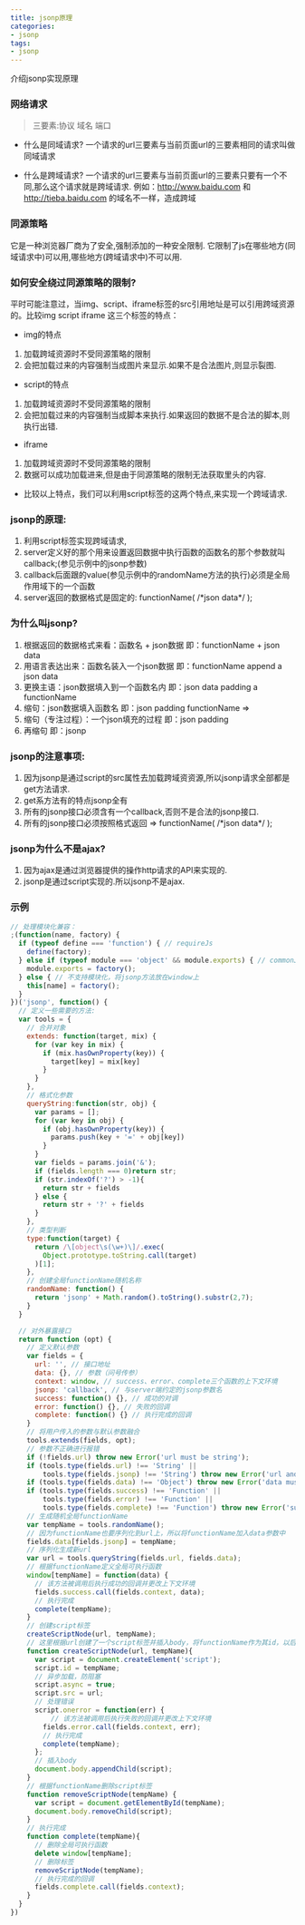 ```yaml
---
title: jsonp原理
categories:
- jsonp
tags:
- jsonp
---
```

介绍jsonp实现原理

<!-- more -->
### 网络请求
> 三要素:协议 域名 端口

- 什么是同域请求?
一个请求的url三要素与当前页面url的三要素相同的请求叫做同域请求

- 什么是跨域请求?
一个请求的url三要素与当前页面url的三要素只要有一个不同,那么这个请求就是跨域请求.
例如：http://www.baidu.com 和 http://tieba.baidu.com 的域名不一样，造成跨域

### 同源策略
它是一种浏览器厂商为了安全,强制添加的一种安全限制.
它限制了js在哪些地方(同域请求中)可以用,哪些地方(跨域请求中)不可以用.

### 如何安全绕过同源策略的限制?
平时可能注意过，当img、script、iframe标签的src引用地址是可以引用跨域资源的。比较img script iframe 这三个标签的特点：

- img的特点
1. 加载跨域资源时不受同源策略的限制
2. 会把加载过来的内容强制当成图片来显示.如果不是合法图片,则显示裂图.
- script的特点
1. 加载跨域资源时不受同源策略的限制
2. 会把加载过来的内容强制当成脚本来执行.如果返回的数据不是合法的脚本,则执行出错.
- iframe
1. 加载跨域资源时不受同源策略的限制
2. 数据可以成功加载进来,但是由于同源策略的限制无法获取里头的内容.
- 比较以上特点，我们可以利用script标签的这两个特点,来实现一个跨域请求.

### jsonp的原理:
1. 利用script标签实现跨域请求,<script src="http://www.abc.com?callback=functionName"></script>
2. server定义好的那个用来设置返回数据中执行函数的函数名的那个参数就叫callback;(参见示例中的jsonp参数)
3. callback后面跟的value(参见示例中的randomName方法的执行)必须是全局作用域下的一个函数
4. server返回的数据格式是固定的: functionName( /\*json data\*/ );

### 为什么叫jsonp?
1. 根据返回的数据格式来看：函数名 + json数据
即：functionName + json data
2. 用语言表达出来：函数名装入一个json数据
即：functionName append a json data
3. 更换主语：json数据填入到一个函数名内
即：json data padding a functionName
4. 缩句：json数据填入函数名
即：json padding functionName =>
5. 缩句（专注过程）：一个json填充的过程
即：json padding
6. 再缩句
即：jsonp

### jsonp的注意事项:
1. 因为jsonp是通过script的src属性去加载跨域资资源,所以jsonp请求全部都是get方法请求.
2. get系方法有的特点jsonp全有
3. 所有的jsonp接口必须含有一个callback,否则不是合法的jsonp接口.
4. 所有的jsonp接口必须按照格式返回 => functionName( /\*json data\*/ );

### jsonp为什么不是ajax?
1. 因为ajax是通过浏览器提供的操作http请求的API来实现的.
2. jsonp是通过script实现的.所以jsonp不是ajax.

### 示例

```js
// 处理模块化兼容：
;(function(name, factory) {
  if (typeof define === 'function') { // requireJs
    define(factory);
  } else if (typeof module === 'object' && module.exports) { // commonJs
    module.exports = factory();
  } else { // 不支持模块化，将jsonp方法放在window上
    this[name] = factory();
  }
})('jsonp', function() {
  // 定义一些需要的方法:
  var tools = {
    // 合并对象
    extends: function(target, mix) {
      for (var key in mix) {
        if (mix.hasOwnProperty(key)) {
          target[key] = mix[key]
        }
      }
    },
    // 格式化参数
    queryString:function(str, obj) {
      var params = [];
      for (var key in obj) {
        if (obj.hasOwnProperty(key)) {
          params.push(key + '=' + obj[key])
        }
      }
      var fields = params.join('&');
      if (fields.length === 0)return str;
      if (str.indexOf('?') > -1){
        return str + fields
      } else {
        return str + '?' + fields
      }
    },
    // 类型判断
    type:function(target) {
      return /\[object\s(\w+)\]/.exec(
        Object.prototype.toString.call(target)
      )[1];
    },
    // 创建全局functionName随机名称
    randomName: function() {
      return 'jsonp' + Math.random().toString().substr(2,7);
    }
  }

  // 对外暴露接口
  return function (opt) {
    // 定义默认参数
    var fields = {
      url: '', // 接口地址
      data: {}, // 参数（问号传参）
      context: window, // success、error、complete三个函数的上下文环境
      jsonp: 'callback', // 与server端约定的jsonp参数名
      success: function() {}, // 成功的对调
      error: function() {}, // 失败的回调
      complete: function() {} // 执行完成的回调
    }
    // 将用户传入的参数与默认参数融合
    tools.extends(fields, opt);
    // 参数不正确进行报错
    if (!fields.url) throw new Error('url must be string');
    if (tools.type(fields.url) !== 'String' ||
        tools.type(fields.jsonp) !== 'String') throw new Error('url and jsonp must be string');
    if (tools.type(fields.data) !== 'Object') throw new Error('data must be object');
    if (tools.type(fields.success) !== 'Function' ||
        tools.type(fields.error) !== 'Function' ||
        tools.type(fields.complete) !== 'Function') throw new Error('success、error and complete must be function');
    // 生成随机全局functionName
    var tempName = tools.randomName();
    // 因为functionName也要序列化到url上，所以将functionName加入data参数中
    fields.data[fields.jsonp] = tempName;
    // 序列化生成新url
    var url = tools.queryString(fields.url, fields.data);
    // 根据functionName定义全局可执行函数
    window[tempName] = function(data) {
      // 该方法被调用后执行成功的回调并更改上下文环境
      fields.success.call(fields.context, data);
      // 执行完成
      complete(tempName);
    }
    // 创建script标签
    createScriptNode(url, tempName);
    // 这里根据url创建了一个script标签并插入body，将functionName作为其id，以后用来删除
    function createScriptNode(url, tempName){
      var script = document.createElement('script');
      script.id = tempName;
      // 异步加载，防阻塞
      script.async = true;
      script.src = url;
      // 处理错误
      script.onerror = function(err) {
          // 该方法被调用后执行失败的回调并更改上下文环境
        fields.error.call(fields.context, err);
        // 执行完成
        complete(tempName);
      };
      // 插入body
      document.body.appendChild(script);
    }
    // 根据functionName删除script标签
    function removeScriptNode(tempName) {
      var script = document.getElementById(tempName);
      document.body.removeChild(script);
    }
    // 执行完成
    function complete(tempName){
      // 删除全局可执行函数
      delete window[tempName];
      // 删除标签
      removeScriptNode(tempName);
      // 执行完成的回调
      fields.complete.call(fields.context);
    }
  }
})

```

